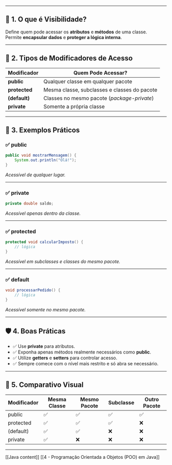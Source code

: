 

---

## 📝 1. O que é Visibilidade?
Define quem pode acessar os **atributos** e **métodos** de uma classe.  
Permite **encapsular dados** e **proteger a lógica interna**.

---

## 🔑 2. Tipos de Modificadores de Acesso

| Modificador   | Quem Pode Acessar?                             |
|---------------|-------------------------------------------------|
| **public**    | Qualquer classe em qualquer pacote             |
| **protected** | Mesma classe, subclasses e classes do pacote   |
| **(default)** | Classes no mesmo pacote (*package-private*)    |
| **private**   | Somente a própria classe                       |

---

## 🧹 3. Exemplos Práticos

### ✅ public
```java
public void mostrarMensagem() {
    System.out.println("Olá!");
}
```
_Acessível de qualquer lugar._

---

### ✅ private
```java
private double saldo;
```
_Acessível apenas dentro da classe._

---

### ✅ protected
```java
protected void calcularImposto() {
    // lógica
}
```
_Acessível em subclasses e classes do mesmo pacote._

---

### ✅ default
```java
void processarPedido() {
    // lógica
}
```
_Acessível somente no mesmo pacote._

---

## 🛡️ 4. Boas Práticas

- ✅ Use **private** para atributos.
- ✅ Exponha apenas métodos realmente necessários como **public**.
- ✅ Utilize **getters** e **setters** para controlar acesso.
- ✅ Sempre comece com o nível mais restrito e só abra se necessário.

---

## 🧱 5. Comparativo Visual

| Modificador   | Mesma Classe | Mesmo Pacote | Subclasse | Outro Pacote |
|---------------|--------------|--------------|-----------|--------------|
| public        | ✅           | ✅           | ✅        | ✅           |
| protected     | ✅           | ✅           | ✅        | ❌           |
| (default)     | ✅           | ✅           | ❌        | ❌           |
| private       | ✅           | ❌           | ❌        | ❌           |

---
[[Java content]]
[[4 - Programação Orientada a Objetos (POO) em Java]]